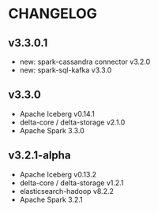 # CHANGELOG

## v3.3.0.1
* new: spark-cassandra connector v3.2.0
* new: spark-sql-kafka v3.3.0

## v3.3.0
* Apache Iceberg v0.14.1
* delta-core / delta-storage v2.1.0
* Apache Spark 3.3.0

## v3.2.1-alpha
* Apache Iceberg v0.13.2
* delta-core / delta-storage v1.2.1
* elasticsearch-hadoop v8.2.2
* Apache Spark 3.2.1